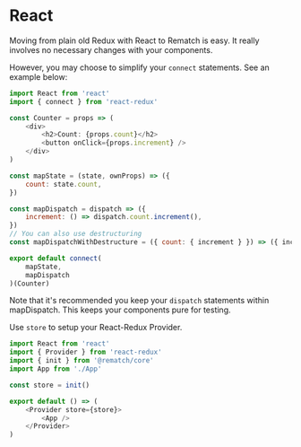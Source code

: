 # React

Moving from plain old Redux with React to Rematch is easy. It really involves no necessary changes with your components.

However, you may choose to simplify your `connect` statements. See an example below:

```javascript
import React from 'react'
import { connect } from 'react-redux'

const Counter = props => (
	<div>
		<h2>Count: {props.count}</h2>
		<button onClick={props.increment} />
	</div>
)

const mapState = (state, ownProps) => ({
	count: state.count,
})

const mapDispatch = dispatch => ({
	increment: () => dispatch.count.increment(),
})
// You can also use destructuring
const mapDispatchWithDestructure = ({ count: { increment } }) => ({ increment })

export default connect(
	mapState,
	mapDispatch
)(Counter)
```

Note that it's recommended you keep your `dispatch` statements within mapDispatch. This keeps your components pure for testing.

Use `store` to setup your React-Redux Provider.

```javascript
import React from 'react'
import { Provider } from 'react-redux'
import { init } from '@rematch/core'
import App from './App'

const store = init()

export default () => (
	<Provider store={store}>
		<App />
	</Provider>
)
```
